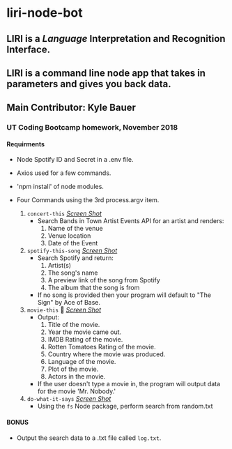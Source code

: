 # liri-node-bot
## LIRI is a _Language_ Interpretation and Recognition Interface. 
## LIRI is a command line node app that takes in parameters and gives you back data.

## Main Contributor: Kyle Bauer

### UT Coding Bootcamp homework, November 2018
#### Requirments
* Node Spotify ID and Secret in a .env file.

* Axios used for a few commands.

* 'npm install' of node modules.

* Four Commands using the 3rd process.argv item.
  1. `concert-this` [_Screen Shot_](/images/movie-this/concert-this.png)
     - Search Bands in Town Artist Events API for an artist and renders:
       1. Name of the venue
       2. Venue location
       3. Date of the Event
  2. `spotify-this-song` [_Screen Shot_](/images/spotify-this-song.png)
     - Search Spotify and return:
       1. Artist(s)
       2. The song's name
       3. A preview link of the song from Spotify
       4. The album that the song is from
     - If no song is provided then your program will default to "The Sign" by Ace of Base.
  3. `movie-this` :movie_camera: [_Screen Shot_](/images/movie-this/movie-this.png)
     - Output:
       1. Title of the movie.
       2. Year the movie came out.
       3. IMDB Rating of the movie.
       4. Rotten Tomatoes Rating of the movie.
       5. Country where the movie was produced.
       6. Language of the movie.
       7. Plot of the movie.
       8. Actors in the movie.
     - If the user doesn't type a movie in, the program will output data for the movie 'Mr. Nobody.'
  4. `do-what-it-says` [_Screen Shot_](/images/movie-this/do-what-it-says.png)
      - Using the `fs` Node package, perform search from random.txt


#### BONUS
* Output the search data to a .txt file called `log.txt`.